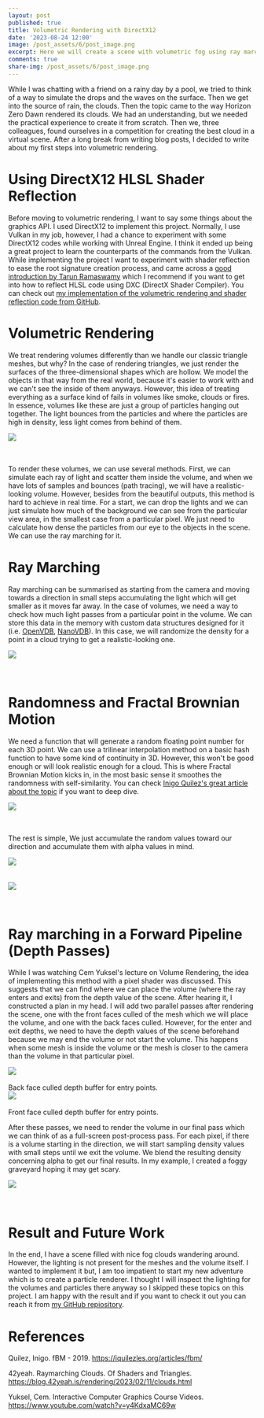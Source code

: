 ```yaml
---
layout: post
published: true
title: Volumetric Rendering with DirectX12
date: '2023-08-24 12:00'
image: /post_assets/6/post_image.png
excerpt: Here we will create a scene with volumetric fog using ray marching.
comments: true
share-img: /post_assets/6/post_image.png
---
```


While I was chatting with a friend on a rainy day by a pool, we tried to think of a way to simulate the drops and the waves on the surface. Then we get into the source of rain, the clouds. Then the topic came to the way Horizon Zero Dawn rendered its clouds. We had an understanding, but we needed the practical experience to create it from scratch. Then we, three colleagues, found ourselves in a competition for creating the best cloud in a virtual scene. After a long break from writing blog posts, I decided to write about my first steps into volumetric rendering.

# Using DirectX12 HLSL Shader Reflection

Before moving to volumetric rendering, I want to say some things about the graphics API. I used DirectX12 to implement this project. Normally, I use Vulkan in my job, however, I had a chance to experiment with some DirectX12 codes while working with Unreal Engine. I think it ended up being a great project to learn the counterparts of the commands from the Vulkan. While implementing the project I want to experiment with shader reflection to ease the root signature creation process, and came across a [good introduction by Tarun Ramaswamy](https://rtarun9.github.io/blogs/shader_reflection/) which I recommend if you want to get into how to reflect HLSL code using DXC (DirectX Shader Compiler). You can check out [my implementation of the volumetric rendering and shader reflection code from GitHub](https://github.com/dogukannn/volumetric-rendering).

# Volumetric Rendering

We treat rendering volumes differently than we handle our classic triangle meshes, but why? In the case of rendering triangles, we just render the surfaces of the three-dimensional shapes which are hollow. We model the objects in that way from the real world, because it's easier to work with and we can't see the inside of them anyways. However, this idea of treating everything as a surface kind of fails in volumes like smoke, clouds or fires. In essence, volumes like these are just a group of particles hanging out together. The light bounces from the particles and where the particles are high in density, less light comes from behind of them.

<div class="fig figcenter fighighlight">
  <img src="/post_assets/6/rays_bouncing.jpg">
  <div class="figcaption"><br><br>
  </div>
</div>

To render these volumes, we can use several methods. First, we can simulate each ray of light and scatter them inside the volume, and when we have lots of samples and bounces (path tracing), we will have a realistic-looking volume. However, besides from the beautiful outputs, this method is hard to achieve in real time. For a start, we can drop the lights and we can just simulate how much of the background we can see from the particular view area, in the smallest case from a particular pixel. We just need to calculate how dense the particles from our eye to the objects in the scene. We can use the ray marching for it.

# Ray Marching

Ray marching can be summarised as starting from the camera and moving towards a direction in small steps accumulating the light which will get smaller as it moves far away. In the case of volumes, we need a way to check how much light passes from a particular point in the volume. We can store this data in the memory with custom data structures designed for it (i.e. [OpenVDB](https://www.openvdb.org), [NanoVDB](https://www.nvidia.com/en-us/on-demand/session/gtcspring21-s31836/)). In this case, we will randomize the density for a point in a cloud trying to get a realistic-looking one. 

<div class="fig figcenter fighighlight">
  <img src="/post_assets/6/rays_in_cloud.jpg">
  <div class="figcaption"><br><br>
  </div>
</div>

# Randomness and Fractal Brownian Motion

We need a function that will generate a random floating point number for each 3D point. We can use a trilinear interpolation method on a basic hash function to have some kind of continuity in 3D. However, this won't be good enough or will look realistic enough for a cloud. This is where Fractal Brownian Motion kicks in, in the most basic sense it smoothes the randomness with self-similarity. You can check [Inigo Quilez's great article about the topic](https://iquilezles.org/articles/fbm/) if you want to deep dive. 

<div class="fig figcenter fighighlight">
  <img src="/post_assets/6/fbm2.gif">
  <div class="figcaption"><br><br>
  </div>
</div>

The rest is simple, We just accumulate the random values toward our direction and accumulate them with alpha values in mind.

<div class="fig figcenter fighighlight">
  <img src="/post_assets/6/cloud_basic.gif">
  <div class="figcaption"><br><br>
  </div>
</div>

<div class="fig figcenter fighighlight">
  <img src="/post_assets/6/cloud_in_sphere.gif">
  <div class="figcaption"><br><br>
  </div>
</div>

# Ray marching in a Forward Pipeline (Depth Passes)

While I was watching Cem Yuksel's lecture on Volume Rendering, the idea of implementing this method with a pixel shader was discussed. This suggests that we can find where we can place the volume (where the ray enters and exits) from the depth value of the scene. After hearing it, I constructed a plan in my head. I will add two parallel passes after rendering the scene, one with the front faces culled of the mesh which we will place the volume, and one with the back faces culled. However, for the enter and exit depths, we need to have the depth values of the scene beforehand because we may end the volume or not start the volume. This happens when some mesh is inside the volume or the mesh is closer to the camera than the volume in that particular pixel.

<div class="fig figcenter fighighlight">
  <img src="/post_assets/6/back_culled.png">
  <div class="figcaption"><br>Back face culled depth buffer for entry points.<br>
  </div>
</div>

<div class="fig figcenter fighighlight">
  <img src="/post_assets/6/front_culled.png">
  <div class="figcaption"><br>Front face culled depth buffer for entry points.<br>
  </div>
</div>

After these passes, we need to render the volume in our final pass which we can think of as a full-screen post-process pass. For each pixel, if there is a volume starting in the direction, we will start sampling density values with small steps until we exit the volume. We blend the resulting density concerning alpha to get our final results. In my example, I created a foggy graveyard hoping it may get scary.

<div class="fig figcenter fighighlight">
  <img src="/post_assets/6/final.gif">
  <div class="figcaption"><br><br>
  </div>
</div>

# Result and Future Work

In the end, I have a scene filled with nice fog clouds wandering around. However, the lighting is not present for the meshes and the volume itself. I wanted to implement it but, I am too impatient to start my new adventure which is to create a particle renderer. I thought I will inspect the lighting for the volumes and particles there anyway so I skipped these topics on this project. I am happy with the result and if you want to check it out you can reach it from [my GitHub repiository](https://github.com/dogukannn/volumetric-rendering).

# References

Quilez, Inigo. fBM - 2019. https://iquilezles.org/articles/fbm/ 

42yeah. Raymarching Clouds. Of Shaders and Triangles. https://blog.42yeah.is/rendering/2023/02/11/clouds.html 

Yuksel, Cem. Interactive Computer Graphics Course Videos. https://www.youtube.com/watch?v=y4KdxaMC69w
